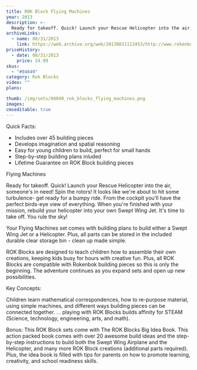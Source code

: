 ```yaml
---
title: ROK Block Flying Machines
year: 2013
description: >-
  Ready for takeoff. Quick! Launch your Rescue Helicopter into the air, someone's in need! Spin the rotors! It looks like we're about to hit some turbulence- get ready for a bumpy ride. From the cockpit you'll have the perfect birds-eye view of everything. When you're finished with your mission, rebuild your helicopter into your own Swept Wing Jet. It's time to take off. You rule the sky!
archiveLinks:
  - name: 08/31/2013
    link: https://web.archive.org/web/20130831113453/http://www.rokenbok.com/estore/rok-blocks/high-flying-fun-airplanes-helicopters
priceHistory:
  - date: 08/31/2013
    price: 24.99
skus:
  - "#04849"
category: Rok Blocks
video: ""
plans:

thumb: /img/sets/04849_rok_blocks_flying_machines.png
images:
cmseditable: true
---
```

Quick Facts:
  - Includes over 45 building pieces
  - Develops imagination and spatial reasoning
  - Easy for young children to build, perfect for small hands
  - Step-by-step building plans inluded
  - Lifetime Guarantee on ROK Block building pieces

Flying Machines

Ready for takeoff. Quick! Launch your Rescue Helicopter into the air, someone's in need! Spin the rotors! It looks like we're about to hit some turbulence- get ready for a bumpy ride. From the cockpit you'll have the perfect birds-eye view of everything. When you're finished with your mission, rebuild your helicopter into your own Swept Wing Jet. It's time to take off. You rule the sky!

Your Flying Machines set comes with building plans to build either a Swept Wing Jet or a Helicopter. Plus, all parts can be stored in the included durable clear storage bin - clean up made simple.

ROK Blocks are designed to teach children how to assemble their own creations, keeping kids busy for hours with creative fun. Plus, all ROK Blocks are compatible with Rokenbok building pieces so this is only the beginning. The adventure continues as you expand sets and open up new possibilities.

Key Concepts:

Children learn mathematical correspondences, how to re-purpose material, using simple machines, and different ways building pieces can be connected together. . .  playing with ROK Blocks builds affinity for STEAM (Science, technology, engineering, arts, and math).

Bonus: This ROK Block sets come with The ROK Blocks Big Idea Book. This action packed book comes with over 20 awesome build ideas and the step-by-step instructions to build both the Swept Wing Airplane and the Helicopter, and many more ROK Block creations (additional parts required). Plus, the idea book is filled with tips for parents on how to promote learning, creativity, and school readiness skills.
